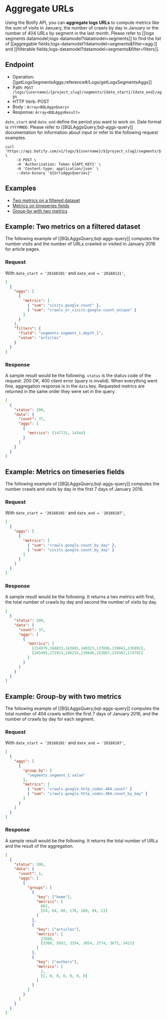 # Aggregate URLs

Using the Botify API, you can **aggregate logs URLs** to compute metrics like the sum of visits in January, the number of crawls by day in January or the number of 404 URLs by segment in the last month.
Please refer to [[logs segments datamodel;logs-datamodel?datamodel=segments]] to find the list of [[aggregable fields;logs-datamodel?datamodel=segments&filter=agg:]] and [[filterable fields;logs-datamodel?datamodel=segments&filter=filters]].

## Endpoint
- Operation: [[getLogsSegmentsAggs;reference#/Logs/getLogsSegmentsAggs]]
- Path: `POST /logs/{username}/{project_slug}/segments/{date_start}/{date_end}/aggs`
- HTTP Verb: POST
- Body : `Array<BQLAggsQuery>`
- Response: `Array<BQLAggsResult>`

`date_start` and `date_end` define the period you want to work on. Date format is `YYYYMMDD`.
Please refer to [[BQLAggsQuery;bql-aggs-query]] documentation for information about input or refer to the following request examples.

```SH
curl 'https://api.botify.com/v1/logs/${username}/${project_slug}/segments/${date_start}/${date_end}/aggs' \
     -X POST \
     -H 'Authorization: Token ${API_KEY}' \
     -H 'Content-type: application/json' \
     --data-binary '${UrlsAggsQueries}'
```


## Examples

- [Two metrics on a filtered dataset](#example-two-metrics-on-a-filtered-dataset)
- [Metrics on timeseries fields](#example-metrics-on-timeseries-fields)
- [Group-by with two metrics](#example-group-by-with-two-metrics)


## Example: Two metrics on a filtered dataset

The following example of [[BQLAggsQuery;bql-aggs-query]] computes the number visits and the number of URLs crawled or visited in January 2016 for article pages.

### Request
With `date_start = '20160101'` and `date_end = '20160131'`,
```JSON
[
  {
    "aggs": [
      {
        "metrics": [
          { "sum": "visits.google.count" },
          { "sum": "crawls_or_visits.google.count_unique" }
        ]
      }
    ],
    "filters": {
      "field": "segments.segment_1.depth_1",
      "value": "articles"
    }
  }
]
```

### Response
A sample result would be the following. `status` is the status code of the request: 200 OK, 400 client error (query is invalid).
When everything went fine, aggregation response is in the `data` key. Requested metrics are returned in the same order they were set in the query.

```JSON
[
  {
    "status": 200,
    "data": {
      "count": 37,
      "aggs": [
        {
          "metrics": [147725, 14544]
        }
      ]
    }
  }
]
```

## Example: Metrics on timeseries fields

The following example of [[BQLAggsQuery;bql-aggs-query]] computes the number crawls and visits by day in the first 7 days of January 2016.
### Request
With `date_start = '20160101'` and `date_end = '20160107'`,
```JSON
[
  {
    "aggs": [
      {
        "metrics": [
          { "sum": "crawls.google.count_by_day" },
          { "sum": "visits.google.count_by_day" }
        ]
      }
    ]
  }
]
```

### Response
A sample result would be the following. It returns a two metrics with first, the total number of crawls by day and second the number of visits by day.

```JSON
[
  {
    "status": 200,
    "data": {
      "count": 37,
      "aggs": [
        {
          "metrics": [
            [154979,168833,143881,140323,137696,130841,136991],
            [265495,272913,246233,239646,253667,229387,174781]
          ]
        }
      ]
    }
  }
]
```


## Example: Group-by with two metrics

The following example of [[BQLAggsQuery;bql-aggs-query]] computes the total number of 404 crawls within the first 7 days of January 2016, and the number of crawls by day for each segment.

### Request
With `date_start = '20160101'` and `date_end = '20160107'`,
```JSON
[
  {
    "aggs": [
      {
        "group_by": [
          "segments.segment_1.value"
        ],
        "metrics": [
          { "sum": "crawls.google.http_codes.404.count" }
          { "sum": "crawls.google.http_codes.404.count_by_day" }
        ]
      }
    ]
  }
]
```

### Response
A sample result would be the following. It returns the total number of URLs and the result of the aggregation.

```JSON
[
  {
    "status": 200,
    "data": {
      "count": 1,
      "aggs": [
        {
          "groups": [
            {
              "key": ["home"],
              "metrics": [
                661,
                [54, 64, 60, 178, 188, 94, 23]
              ]
            },
            {
              "key": ["articles"],
              "metrics": [
                27608,
                [3389, 5952, 3354, 3054, 2774, 3673, 5412]
              ]
            },
            {
              "key": ["authors"],
              "metrics": [
                1,
                [1, 0, 0, 0, 0, 0, 0]
              ]
            }
          ]
        }
      ]
    }
  }
]
```
